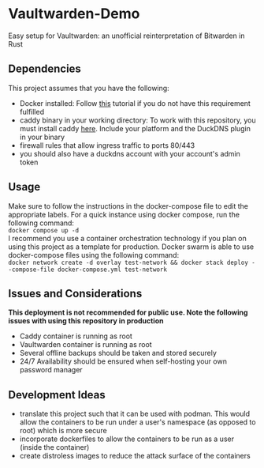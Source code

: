 # Vaultwarden-Demo
Easy setup for Vaultwarden: an unofficial reinterpretation of Bitwarden in Rust
## Dependencies
This project assumes that you have the following:
- Docker installed: Follow [this](https://docs.docker.com/get-docker/) tutorial if you do not have this requirement fulfilled
- caddy binary in your working directory: To work with this repository, you must install caddy [here](https://caddyserver.com/download). Include your platform and the DuckDNS plugin in your binary
- firewall rules that allow ingress traffic to ports 80/443 
- you should also have a duckdns account with your account's admin token
## Usage
Make sure to follow the instructions in the docker-compose file to edit the appropriate labels. For a quick instance using docker compose, run the following command: <br />
`docker compose up -d` <br />
I recommend you use a container orchestration technology if you plan on using this project as a template for production. Docker swarm is able to use docker-compose files using the following command:<br />
`docker network create -d overlay test-network && docker stack deploy --compose-file docker-compose.yml test-network` <br />
## Issues and Considerations
<b>**This deployment is not recommended for public use. Note the following issues with using this repository in production**</b>
- Caddy container is running as root
- Vaultwarden container is running as root
- Several offline backups should be taken and stored securely 
- 24/7 Availability should be ensured when self-hosting your own password manager
## Development Ideas
- translate this project such that it can be used with podman. This would allow the containers to be run under a user's namespace (as opposed to root) which is more secure
- incorporate dockerfiles to allow the containers to be run as a user (inside the container)
- create distroless images to reduce the attack surface of the containers 